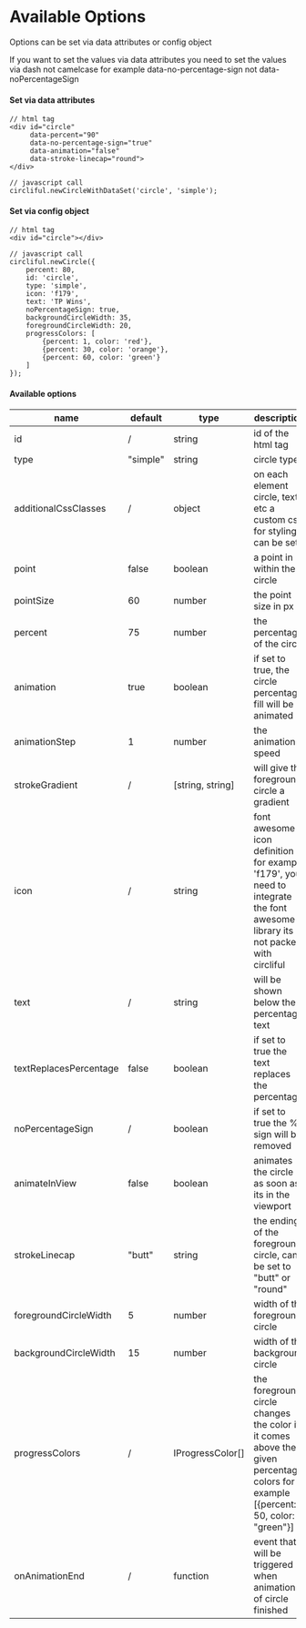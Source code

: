 Available Options
===================

Options can be set via data attributes or config object

If you want to set the values via data attributes you need to set the values via dash not camelcase for example data-no-percentage-sign not data-noPercentageSign

#### Set via data attributes ####

    // html tag
    <div id="circle"
         data-percent="90"
         data-no-percentage-sign="true"
         data-animation="false"
         data-stroke-linecap="round">
    </div>
    
    // javascript call
    circliful.newCircleWithDataSet('circle', 'simple');
    
#### Set via config object ####

    // html tag
    <div id="circle"></div>
    
    // javascript call
    circliful.newCircle({
        percent: 80,
        id: 'circle',
        type: 'simple',
        icon: 'f179',
        text: 'TP Wins',
        noPercentageSign: true,
        backgroundCircleWidth: 35,
        foregroundCircleWidth: 20,
        progressColors: [
            {percent: 1, color: 'red'},
            {percent: 30, color: 'orange'},
            {percent: 60, color: 'green'}
        ]
    });
    
#### Available options ####

| name        | default           | type  | description
| ------------- |------------- | ----- | ----- |
| id      | / | string | id of the html tag
| type      | "simple" | string | circle type
| additionalCssClasses      | / | object | on each element circle, text etc a custom css for styling can be set
| point      | false | boolean | a point in within the circle 
| pointSize      | 60 | number | the point size in px
| percent      | 75 | number | the percentage of the circle
| animation      | true | boolean | if set to true, the circle percentage fill will be animated
| animationStep      | 1 | number | the animation speed
| strokeGradient      | / | [string, string] | will give the foreground circle a gradient
| icon      | / | string | font awesome icon definition for example 'f179', you need to integrate the font awesome library its not packed with circliful
| text      | / | string | will be shown below the percentage text
| textReplacesPercentage      | false | boolean | if set to true the text replaces the percentage
| noPercentageSign      | / | boolean | if set to true the % sign will be removed
| animateInView      | false | boolean | animates the circle as soon as its in the viewport
| strokeLinecap      | "butt" | string | the endings of the foreground circle, can be set to "butt" or "round"
| foregroundCircleWidth      | 5 | number | width of the foreground circle
| backgroundCircleWidth     | 15 | number | width of the background circle
| progressColors      | / | IProgressColor[] | the foreground circle changes the color if it comes above the given percentage colors for example [{percent: 50, color: "green"}]
| onAnimationEnd      | / | function | event that will be triggered when animation of circle finished

